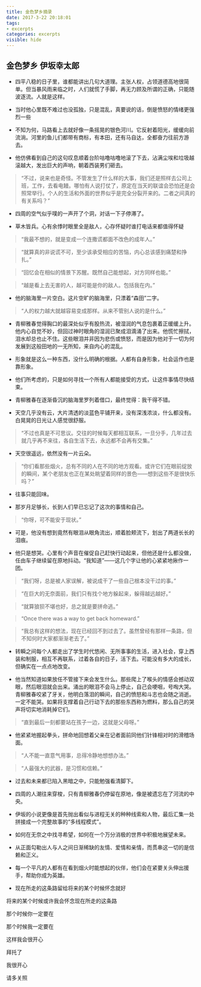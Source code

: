 ```yaml
---
title: 金色梦乡摘录
date: 2017-3-22 20:18:01
tags: 
- excerpts
categories: excerpts
visible: hide
---
```

## 金色梦乡     伊坂幸太郎

* 四平八稳的日子里，谁都能讲出几句大道理。主张人权，占领道德高地很简单。但当暴风雨来临之时，人们就慌了手脚，再无力顾及所谓的正确，只能随波逐流。人就是这样。

* 当时他心里既不难过也没孤独，只是混乱，真要说的话，倒是愤怒的情绪更强烈一些

* 不知为何，马路看上去就好像一条摇晃的银色河川。它反射着阳光，缓缓向前流淌。河里的鱼儿们都带有商标，有本田，还有马自达，全都奋力往前方游去。

* 他仿佛看到自己的这句叹息顺着台阶咕噜咕噜地滚了下去，沾满尘埃和垃圾越滚越大，发出巨大的声响，朝着西装男们砸去。

> “不过，说来也是奇怪。不管发生了什么样的大事，我们还是照样去公司上班，工作，去看电鳗。哪怕有人说打仗了，原定在当天的联谊会恐怕还是会照常举行。个人的生活和外面的世界似乎是完全分裂开来的。二者之间真的有关系吗？”

* 四周的空气似乎噗的一声开了个洞，对话一下子停滞了。

* 草木皆兵。心有余悸时眼里全是敌人，心存怀疑时谁打电话来都值得怀疑

> “我最不想的，就是变成一个连撒谎都面不改色的成年人。”

> “就算真的非说谎不可，至少该承受相应的苦恼，内心总该感到痛楚和挣扎。”

> “回忆会在相似的情景下苏醒。既然自己能想起，对方同样也能。”

> “越是看上去无害的人，越可能是你的敌人。包括我在内。”

* 他的脑海里一片空白。这片空旷的脑海里，只漂着“森田”二字。

> “人的权力越大就越容易变成那样。从来不管别人说的是什么。”

* 青柳雅春觉得胸口的最深处似乎有股热流，被湿润的气息包裹着正缓缓上升。他内心自觉不妙，但回过神时眼角的湿润已聚成泪滴涌了出来。他慌忙擦拭，泪水却总也止不住。这些眼泪并非因为悲伤或愤怒，而是因为他对于一切为何发展到这般田地的一无所知，来自内心的混乱。

* 形象就是这么一种东西，没什么明确的根据。人都有自身形象，社会运作也是靠形象。

* 他们所考虑的，只是如何寻找一个所有人都能接受的方式，让这件事情尽快结束。

* 青柳雅春在逐渐昏沉的脑海里罗列着借口，最终觉得：我干得不错。

* 天空几乎没有云，大片清透的淡蓝色平铺开来，没有深浅浓淡，什么都没有。白晃晃的日光让人感觉很舒服。

> “不过也真是不可思议。交往的时候每天都相互联系，一旦分手，几年过去就几乎再不来往，各自生活下去，永远都不会再有交集。”

* 天空很遥远，依然没有一片云朵。

> “你们看那些烟火，总有不同的人在不同的地方观看。或许它们在眼前绽放的瞬间，某个老朋友也正在某处眺望着同样的景色——想到这些不是很快乐吗？”

* 往事只能回味。

* 那岁月足够长，长到人们早已忘记了这次的事情和自己。

> “你呀，可不能安于现状。”

* 可是，他没有想到竟然有眼泪从眼角流出，顺着脸颊流下，划出了两道长长的泪痕。

* 他只是想哭。心里有个声音在催促自己赶快行动起来，但他还是什么都没做，任由车子继续留在原地抖动。“我知道”——这几个字让他的心紧紧地揪作一团。

> “我们呀，总是被人家误解，被说成干了一些自己根本没干过的事。”

> “在巨大的无奈面前，我们只有找个地方躲起来，躲得越远越好。”

> “就算狼狈不堪也好，总之就是要拼命逃。”

> “Once there was a way to get back homeward.”

> “我总有这样的想法，现在已经回不到过去了。虽然曾经有那样一条路，但不知何时大家都渐渐老去了。”

* 转瞬之间每个人都走出了学生时代悠闲、无所事事的生活，进入社会，穿上西装和制服，相互不再联系，过着各自的日子，活下去。可能没有多大的成长，但确实在一点点地改变。

* 他当然知道如果放任不管接下来会发生什么。那些爬上了喉头的情感会撼动双眼，然后眼泪就会出来。涌出的眼泪不会马上停止，自己会哽咽，号啕大哭。青柳雅春咬紧了牙关，他明白落泪的瞬间，自己的愤怒和斗志也会随之消逝。一定不能哭。如果将支撑着自己行动下去的那些东西称为燃料，那么自己的哭声将切实地消耗掉它们。

> “直到最后一刻都要站在孩子一边，这就是父母呀。”

* 他紧紧地握起拳头，拼命地回想着父亲在记者面前同他们针锋相对时的滑稽场面。

> “人不能一直意气用事，总得冷静地想想办法。”

> “人最强大的武器，是习惯和信赖。”

* 过去和未来都已陷入黑暗之中，只能勉强看清脚下。

* 四周的人潮往来穿梭，只有青柳雅春仍停留在原地，像是被遗忘在了河流的中央。

* 伊坂的小说更像是首先抛出看似与进程无关的种种线索和人物，最后汇集一处拼接成一个完整故事的“多线程模式”。

* 如何在无奈之中找寻希望，如何在一个万分消极的世界中积极地展望未来。

* 从正面勾勒出人与人之间日渐稀缺的友情、爱情和亲情，而贯串这一切的是信赖和正义。

* 每一个平凡的人都有在看到烟火时能想起的伙伴，他们会在紧要关头伸出援手，帮助你成为英雄。

* 现在所走的这条路留给将来的某个时候怀念就好  

将来的某个时候或许我会怀念现在所走的这条路 

那个时候你一定要在 

那个时候我一定要在 

这样我会很开心

拜托了

我很开心

请多关照
